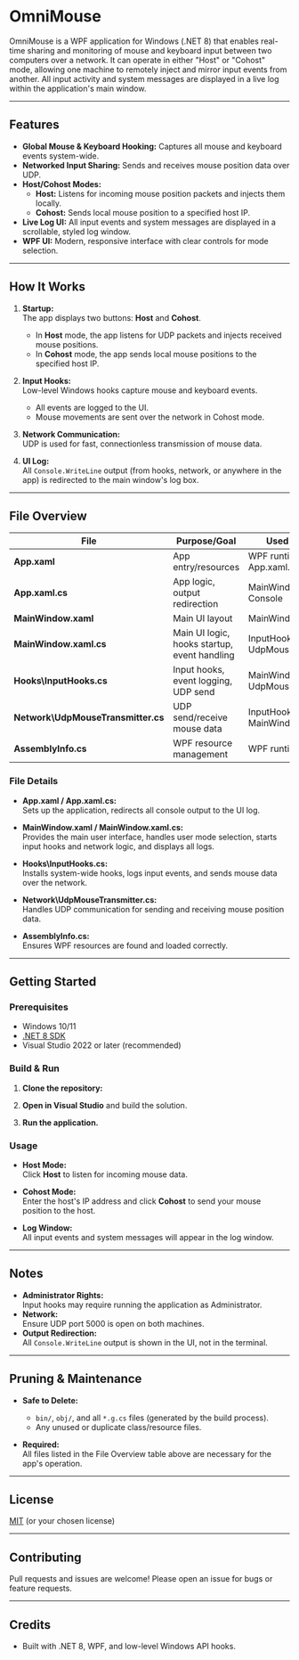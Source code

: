 # OmniMouse

OmniMouse is a WPF application for Windows (.NET 8) that enables real-time sharing and monitoring of mouse and keyboard input between two computers over a network. It can operate in either "Host" or "Cohost" mode, allowing one machine to remotely inject and mirror input events from another. All input activity and system messages are displayed in a live log within the application's main window.

---

## Features

- **Global Mouse & Keyboard Hooking:** Captures all mouse and keyboard events system-wide.
- **Networked Input Sharing:** Sends and receives mouse position data over UDP.
- **Host/Cohost Modes:**  
  - **Host:** Listens for incoming mouse position packets and injects them locally.
  - **Cohost:** Sends local mouse position to a specified host IP.
- **Live Log UI:** All input events and system messages are displayed in a scrollable, styled log window.
- **WPF UI:** Modern, responsive interface with clear controls for mode selection.

---

## How It Works

1. **Startup:**  
   The app displays two buttons: **Host** and **Cohost**.  
   - In **Host** mode, the app listens for UDP packets and injects received mouse positions.
   - In **Cohost** mode, the app sends local mouse positions to the specified host IP.

2. **Input Hooks:**  
   Low-level Windows hooks capture mouse and keyboard events.  
   - All events are logged to the UI.
   - Mouse movements are sent over the network in Cohost mode.

3. **Network Communication:**  
   UDP is used for fast, connectionless transmission of mouse data.

4. **UI Log:**  
   All `Console.WriteLine` output (from hooks, network, or anywhere in the app) is redirected to the main window's log box.

---

## File Overview

| File                                 | Purpose/Goal                                      | Used by/with                |
|-------------------------------------- |---------------------------------------------------|-----------------------------|
| **App.xaml**                         | App entry/resources                                | WPF runtime, App.xaml.cs    |
| **App.xaml.cs**                      | App logic, output redirection                      | MainWindow.xaml.cs, Console |
| **MainWindow.xaml**                  | Main UI layout                                     | MainWindow.xaml.cs          |
| **MainWindow.xaml.cs**               | Main UI logic, hooks startup, event handling       | InputHooks, UdpMouseTransmitter |
| **Hooks\InputHooks.cs**              | Input hooks, event logging, UDP send               | MainWindow.xaml.cs, UdpMouseTransmitter |
| **Network\UdpMouseTransmitter.cs**   | UDP send/receive mouse data                        | InputHooks, MainWindow.xaml.cs |
| **AssemblyInfo.cs**                  | WPF resource management                            | WPF runtime                 |

### File Details

- **App.xaml / App.xaml.cs:**  
  Sets up the application, redirects all console output to the UI log.

- **MainWindow.xaml / MainWindow.xaml.cs:**  
  Provides the main user interface, handles user mode selection, starts input hooks and network logic, and displays all logs.

- **Hooks\InputHooks.cs:**  
  Installs system-wide hooks, logs input events, and sends mouse data over the network.

- **Network\UdpMouseTransmitter.cs:**  
  Handles UDP communication for sending and receiving mouse position data.

- **AssemblyInfo.cs:**  
  Ensures WPF resources are found and loaded correctly.

---

## Getting Started

### Prerequisites

- Windows 10/11
- [.NET 8 SDK](https://dotnet.microsoft.com/en-us/download/dotnet/8.0)
- Visual Studio 2022 or later (recommended)

### Build & Run

1. **Clone the repository:**

2. **Open in Visual Studio** and build the solution.

3. **Run the application.**

### Usage

- **Host Mode:**  
  Click **Host** to listen for incoming mouse data.

- **Cohost Mode:**  
  Enter the host's IP address and click **Cohost** to send your mouse position to the host.

- **Log Window:**  
  All input events and system messages will appear in the log window.

---

## Notes

- **Administrator Rights:**  
  Input hooks may require running the application as Administrator.
- **Network:**  
  Ensure UDP port 5000 is open on both machines.
- **Output Redirection:**  
  All `Console.WriteLine` output is shown in the UI, not in the terminal.

---

## Pruning & Maintenance

- **Safe to Delete:**  
  - `bin/`, `obj/`, and all `*.g.cs` files (generated by the build process).
  - Any unused or duplicate class/resource files.

- **Required:**  
  All files listed in the File Overview table above are necessary for the app's operation.

---

## License

[MIT](LICENSE) (or your chosen license)

---

## Contributing

Pull requests and issues are welcome! Please open an issue for bugs or feature requests.

---

## Credits

- Built with .NET 8, WPF, and low-level Windows API hooks.
